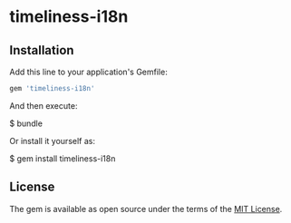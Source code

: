 # timeliness-i18n

## Installation

Add this line to your application's Gemfile:

```ruby
gem 'timeliness-i18n'
```

And then execute:

$ bundle

Or install it yourself as:

$ gem install timeliness-i18n

## License

The gem is available as open source under the terms of the [MIT License](http://opensource.org/licenses/MIT).
